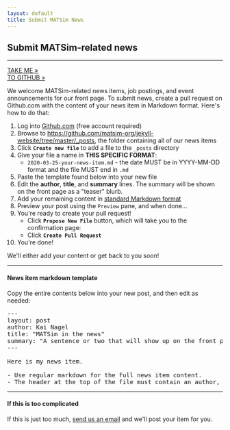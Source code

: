 ```yaml
---
layout: default
title: Submit MATSim News
---
```


## Submit MATSim-related news

---

<div><a target="_blank" href="https://github.com/matsim-org/jekyll-website/tree/master/_posts"><p class="submit-link">TAKE ME &raquo;<br/>TO GITHUB &raquo;</p></a></div>

We welcome MATSim-related news items, job postings, and event announcements for our front page. To submit news, create a pull request on Github.com with the content of your news item in Markdown format. Here's how to do that:

1. Log into [Github.com](https://Github.com) (free account required)
2. Browse to <https://github.com/matsim-org/jekyll-website/tree/master/_posts>, the folder containing all of our news items
3. Click **`Create new file`** to add a file to the `_posts` directory
4. Give your file a name in **THIS SPECIFIC FORMAT**:
   - `2020-03-25-your-news-item.md` - the date MUST be in YYYY-MM-DD format and the file MUST end   in `.md`
5. Paste the template found below into your new file
6. Edit the **author**, **title**, and **summary** lines. The summary will be shown on the front page as a "teaser" blurb.
7. Add your remaining content in [standard Markdown format](https://github.com/adam-p/markdown-here/wiki/Markdown-Cheatsheet)
8. Preview your post using the `Preview` pane, and when done...
9. You're ready to create your pull request!
   - Click **`Propose New File`** button, which will take you to the confirmation page:
   - Click **`Create Pull Request`**
10. You're done!

We'll either add your content or get back to you soon!

---

#### News item markdown template

Copy the entire contents below into your new post, and then edit as needed:

<pre>
---
layout: post
author: Kai Nagel
title: "MATSim in the news"
summary: "A sentence or two that will show up on the front page."
---

Here is my news item.

- Use regular markdown for the full news item content.
- The header at the top of the file must contain an author, title, and summary
</pre>

---

#### If this is too complicated

If this is just too much, [send us an email](mailto:sekretariat@vsp.tu-berlin.de) and we'll post your item for you.
